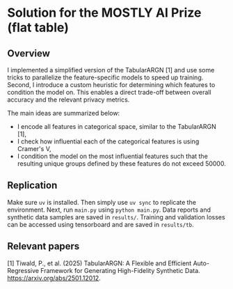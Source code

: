# Solution for the MOSTLY AI Prize (flat table)

## Overview

I implemented a simplified version of the TabularARGN [1] and use some tricks to parallelize the feature-specific models to speed up training. Second, I introduce a custom heuristic for determining which features to condition the model on. This enables a direct trade-off between overall accuracy and the relevant privacy metrics. 

The main ideas are summarized below:

- I encode all features in categorical space, similar to the TabularARGN [1],
- I check how influential each of the categorical features is using Cramer's V,
- I condition the model on the most influential features such that the resulting unique groups defined by these features do not exceed 50000.


## Replication

Make sure `uv` is installed. Then simply use `uv sync` to replicate the environment.
Next, run `main.py` using `python main.py`.
Data reports and synthetic data samples are saved in `results/`.
Training and validation losses can be accessed using tensorboard and are saved in `results/tb`.


## Relevant papers

[1] Tiwald, P., et al. (2025) TabularARGN: A Flexible and Efficient Auto-Regressive Framework for Generating High-Fidelity Synthetic Data. https://arxiv.org/abs/2501.12012.
